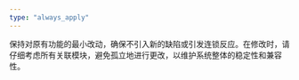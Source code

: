 ```yaml
---
type: "always_apply"
---
```


保持对原有功能的最小改动，确保不引入新的缺陷或引发连锁反应。在修改时，请仔细考虑所有关联模块，避免孤立地进行更改，以维护系统整体的稳定性和兼容性。